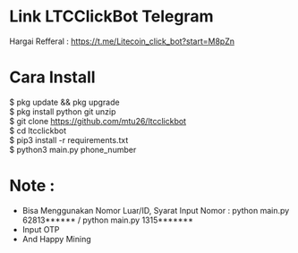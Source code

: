 # Link LTCClickBot Telegram
Hargai Refferal : https://t.me/Litecoin_click_bot?start=M8pZn

# Cara Install 
$ pkg update && pkg upgrade<br>
$ pkg install python git unzip<br>
$ git clone https://github.com/mtu26/ltcclickbot<br>
$ cd ltcclickbot<br>
$ pip3 install -r requirements.txt<br>
$ python3 main.py phone_number<br>

# Note :
- Bisa Menggunakan Nomor Luar/ID, Syarat Input Nomor : python main.py 62813****** / python main.py 1315*******
- Input OTP
- And Happy Mining

